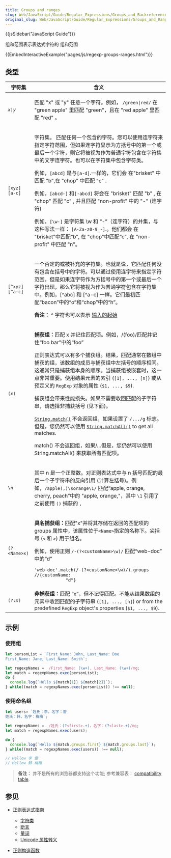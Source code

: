 ```yaml
---
title: Groups and ranges
slug: Web/JavaScript/Guide/Regular_Expressions/Groups_and_Backreferences
original_slug: Web/JavaScript/Guide/Regular_Expressions/Groups_and_Ranges
---
```


{{jsSidebar("JavaScript Guide")}}

组和范围表示表达式字符的 组和范围

{{EmbedInteractiveExample("pages/js/regexp-groups-ranges.html")}}

## 类型

<table class="standard-table">
  <thead>
    <tr>
      <th scope="col">字符集</th>
      <th scope="col">含义</th>
    </tr>
  </thead>
  <tbody>
    <tr>
      <td>
        <code><em>x</em>|<em>y</em></code>
      </td>
      <td>
        <p>
          匹配 "x" 或 "y" 任意一个字符。例如， <code>/green|red/</code> 在
          "green apple" 里匹配 "green"，且在 "red apple" 里匹配 "red" 。
        </p>
      </td>
    </tr>
    <tr>
      <td>
        <code>[xyz]<br />[a-c]</code>
      </td>
      <td>
        <p>
          字符集。
          匹配任何一个包含的字符。您可以使用连字符来指定字符范围，但如果连字符显示为方括号中的第一个或最后一个字符，则它将被视为作为普通字符包含在字符集中的文字连字符。也可以在字符集中包含字符类。
        </p>
        <p>
          例如，<code>[abcd]</code> 是与<code>[a-d]</code>.一样的，它们会
          在"brisket" 中匹配 "b",在 "chop" 中匹配 "c" .
        </p>
        <p>
          例如，<code>[abcd-]</code> 和<code>[-abcd]</code> 将会在 "brisket"
          匹配 "b" , 在 "chop" 匹配 "c" , 并且匹配 "non-profit" 中的 "-"
          (连字符)
        </p>
        <p>
          例如，<code>[\w-]</code> 是字符集 \w 和
          “-”（连字符）的并集，与这种写法一样：
          <code>[A-Za-z0-9_-]</code>.。他们都会 在 "brisket"中匹配“b”, 在
          "chop"中匹配“c”, 在 "non-profit" 中匹配 "n"。
        </p>
      </td>
    </tr>
    <tr>
      <td>
        <p>
          <code>[^xyz]<br />[^a-c]</code>
        </p>
      </td>
      <td>
        <p>
          一个否定的或被补充的字符集。也就是说，它匹配任何没有包含在括号中的字符。可以通过使用连字符来指定字符范围，但是如果连字符作为方括号中的第一个或最后一个字符出现，那么它将被视为作为普通字符包含在字符集中。例如，[^abc]
          和 [^a-c] 一样。它们最初匹配“bacon”中的“o”和“chop”中的“h”。
        </p>
        <div class="note">
          <p>
            <strong>备注：</strong> ^ 字符也可以表示
            <a
              href="https://developer.mozilla.org/en-US/docs/Web/JavaScript/Guide/Regular_Expressions/Boundaries"
              >输入的起始</a
            >
          </p>
        </div>
      </td>
    </tr>
    <tr>
      <td><code>(<em>x</em>)</code></td>
      <td>
        <p>
          <strong>捕获组：</strong>匹配 x
          并记住匹配项。例如，/(foo)/匹配并记住“foo bar”中的“foo”
        </p>
        <p>
          正则表达式可以有多个捕获组。结果，匹配通常在数组中捕获的组，该数组的成员与捕获组中左括号的顺序相同。这通常只是捕获组本身的顺序。当捕获组被嵌套时，这一点非常重要。使用结果元素的索引
          (<code>[1], ..., [n]</code>) 或从预定义的
          <code>RegExp</code> 对象的属性 (<code>$1, ..., $9</code>).
        </p>
        <p>
          捕获组会带来性能损失。如果不需要收回匹配的子字符串，请选择非捕获括号
          (见下面)。
        </p>
        <p>
          <code
            ><a
              href="/zh-CN/docs/Web/JavaScript/Reference/Global_Objects/String/match"
              >String.match()</a
            ></code
          >
          不会返回组，如果设置了 <code>/.../g</code> 标志。但是，您仍然可以使用
          <code
            ><a
              href="/zh-CN/docs/Web/JavaScript/Reference/Global_Objects/String/matchAll"
              >String.matchAll()</a
            ></code
          >
          to get all matches.
        </p>
        <p>
          match() 不会返回组，如果/…但是，您仍然可以使用 String.matchAll()
          来获取所有匹配项。
        </p>
      </td>
    </tr>
    <tr>
      <td>
        <code>\<em>n</em></code>
      </td>
      <td>
        <p>
          其中 n 是一个正整数。对正则表达式中与 n
          括号匹配的最后一个子字符串的反向引用 (计算左括号)。例如，<code
            >/apple(,)\sorange\1/</code
          >
          匹配“apple, orange, cherry, peach”中的 "apple, orange,"，其中
          <code>\1</code> 引用了 之前使用 <code>()</code> 捕获的
          <code>,</code>
        </p>
      </td>
    </tr>
    <tr>
      <td><code>(?&#x3C;Name>x)</code></td>
      <td>
        <p>
          <strong>具名捕获组：</strong>匹配"x"并将其存储在返回的匹配项的 groups
          属性中，该属性位于<code>&#x3C;Name></code>指定的名称下。尖括号 (<code
            >&#x3C;</code
          >
          和 <code>></code>) 用于组名。
        </p>
        <p>
          例如，使用正则 <code>/-(?&#x3C;customName>\w)/</code> 匹配“web-doc”
          中的“d”
        </p>
        <p>
          <code
            >'web-doc'.match(/-(?&#x3C;customName>\w)/).groups //{customName:
            "d"}</code
          >
        </p>
      </td>
    </tr>
    <tr>
      <td><code>(?:<em>x</em>)</code></td>
      <td>
        <strong>非捕获组：</strong>匹配
        “x”，但不记得匹配。不能从结果数组的元素中收回匹配的子字符串 (<code
          >[1], ..., [n]</code
        >) or from the predefined <code>RegExp</code> object's properties (<code
          >$1, ..., $9</code
        >).
      </td>
    </tr>
  </tbody>
</table>

## 示例

### 使用组

```js
let personList = `First_Name: John, Last_Name: Doe
First_Name: Jane, Last_Name: Smith`;

let regexpNames =  /First_Name: (\w+), Last_Name: (\w+)/mg;
let match = regexpNames.exec(personList);
do {
  console.log(`Hello ${match[1]} ${match[2]}`);
} while((match = regexpNames.exec(personList)) !== null);
```

### 使用命名组

```js
let users= `姓氏：李，名字：雷
姓氏：韩，名字：梅梅`;

let regexpNames =  /姓氏：(?<first>.+)，名字：(?<last>.+)/mg;
let match = regexpNames.exec(users);

do {
  console.log(`Hello ${match.groups.first} ${match.groups.last}`);
} while((match = regexpNames.exec(users)) !== null);

// Hellow 李 雷
// Hellow 韩 梅梅
```

> **备注：** 并不是所有的浏览器都支持这个功能; 参考兼容表： [compatibility table](/zh-CN/docs/Web/JavaScript/Guide/Regular_Expressions#Browser_compatibility).

## 参见

- [正则表达式指南](/zh-CN/docs/Web/JavaScript/Guide/Regular_Expressions)

  - [字符类](/zh-CN/docs/Web/JavaScript/Guide/Regular_Expressions/Character_Classes)
  - [断言](/zh-CN/docs/Web/JavaScript/Guide/Regular_Expressions/Assertions)
  - [量词](/zh-CN/docs/Web/JavaScript/Guide/Regular_Expressions/Quantifiers)
  - [Unicode 属性转义](/zh-CN/docs/Web/JavaScript/Guide/Regular_Expressions/Unicode_Property_Escapes)

- [正则构造函数](/zh-CN/docs/Web/JavaScript/Reference/Global_Objects/RegExp)
